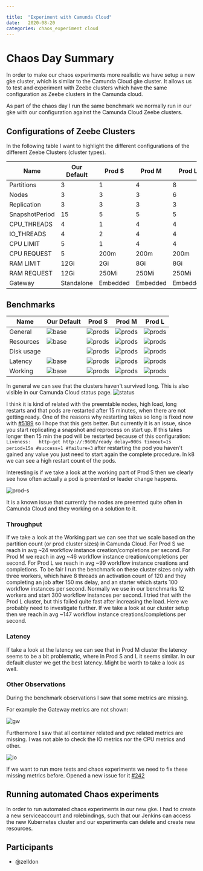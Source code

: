 ```yaml
---

title:  "Experiment with Camunda Cloud"
date:   2020-08-20
categories: chaos_experiment cloud
---
```


# Chaos Day Summary

In order to make our chaos experiments more realistic we have setup a new gke cluster, which is similar to the Camunda Cloud gke cluster.
It allows us to test and experiment with Zeebe clusters which have the same configuration as Zeebe clusters in the Camunda cloud.

As part of the chaos day I run the same benchmark we normally run in our gke with our configuration against the Camunda Cloud Zeebe clusters.

## Configurations of Zeebe Clusters

In the following table I want to highlight the different configurations of the different Zeebe Clusters (cluster types).

| Name | Our Default | Prod S | Prod M | Prod L |
|------|-------------|--------|--------|--------|
|Partitions|  3      |   1    |   4    |  8     |
|Nodes|       3       |   3    |   3    |   6    |
|Replication| 3     |   3     |   3   |    3   |
|SnapshotPeriod| 15 | 5 | 5 | 5 |
|CPU_THREADS| 4 | 1 | 4 | 4 |
|IO_THREADS| 4 | 2 | 4 | 4 |
|CPU LIMIT| 5 | 1 | 4 | 4 |
|CPU REQUEST| 5 | 200m | 200m | 200m |
|RAM LIMIT| 12Gi | 2Gi | 8Gi | 8Gi |
|RAM REQUEST| 12Gi | 250Mi | 250Mi | 250Mi|
|Gateway|Standalone|Embedded|Embedded|Embedded|

## Benchmarks

| Name | Our Default | Prod S | Prod M | Prod L |
|------|-------------|--------|--------|--------|
|General|![base](base.png)|![prods](prod-s-general.png)|![prods](prod-m-general.png)|![prods](prod-l-general.png)|
|Resources|![base](base-res.png)|![prods](prod-s-res.png)|![prods](prod-m-res.png)|![prods](prod-l-res.png)|
|Disk usage||![prods](prod-s-disk.png)|![prods](prod-m-disk.png)|![prods](prod-l-disk.png)|
|Latency|![base](base-latency.png)|![prods](prod-s-latency.png)|![prods](prod-m-latency.png)|![prods](prod-l-latency.png)|
|Working|![base](base.png)|![prods](prod-s-working.png)|![prods](prod-m-working.png)|![prods](prod-l-working.png)|

In general we can see that the clusters haven't survived long. This is also visible in our Camunda Cloud status page.
![status](status.png)

I think it is kind of related with the preemtable nodes, high load, long restarts and that pods are restarted after 15 minutes, when there are not getting ready.
One of the reasons why restarting takes so long is fixed now with [#5189](https://github.com/zeebe-io/zeebe/pull/5189) so I hope that this gets better. But currently it is an issue, since you start replicating a snapshot and reprocess on start up. If this takes longer then 15 min the pod will be restarted because of this configuration: `Liveness:   http-get http://:9600/ready delay=900s timeout=1s period=15s #success=1 #failure=3` after restarting the pod you haven't gained any value you just need to start again the complete procedure. In k8 we can see a high restart count of the pods.

Interesting is if we take a look at the working part of Prod S then we clearly see how often actually a pod is preemted or leader change happens.

![prod-s](prod-s-working.png)

It is a known issue that currently the nodes are preemted quite often in Camunda Cloud and they working on a solution to it.

### Throughput

If we take a look at the Working part we can see that we scale based on the partition count (or prod cluster sizes) in Camunda Cloud. For Prod S we reach in avg ~24 workflow instance creation/completions per second. For Prod M we reach in avg ~46 workflow instance creation/completions per second. For Prod L we reach in avg ~99 workflow instance creations and completions. To be fair I run the benchmark on these cluster sizes only with three workers, which have 8 threads an activation count of 120 and they completing an job after 150 ms delay, and an starter which starts 100 workflow instances per second. Normally we use in our benchmarks 12 workers and start 300 workflow instances per second. I tried that with the Prod L cluster, but this failed quite fast after increasing the load. Here we probably need to investigate further. If we take a look at our cluster setup then we reach in avg ~147 workflow instance creations/completions per second.

### Latency

If take a look at the latency we can see that in Prod M cluster the latency seems to be a bit problematic, where in Prod S and L it seems similar. In our default cluster we get the best latency. Might be worth to take a look as well.

### Other Observations

During the benchmark observations I saw that some metrics are missing.

For example the Gateway metrics are not shown:

![gw](missing-gw-metrics.png)

Furthermore I saw that all container related and pvc related metrics are missing. I was not able to check the IO metrics nor the CPU metrics and other.

![io](missing-io.png)

If we want to run more tests and chaos experiments we need to fix these missing metrics before. Opened a new issue for it [#242](https://github.com/camunda-cloud/monitoring/issues/242)

## Running automated Chaos experiments

In order to run automated chaos experiments in our new gke. I had to create a new serviceaccount and rolebindings, such that our Jenkins can access the new Kubernetes cluster and our experiments can delete and create new resources.

## Participants

 * @zelldon
